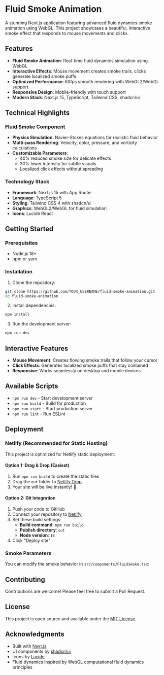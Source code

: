 # Fluid Smoke Animation

A stunning Next.js application featuring advanced fluid dynamics smoke animation using WebGL. This project showcases a beautiful, interactive smoke effect that responds to mouse movements and clicks.

##  Features

- **Fluid Smoke Animation**: Real-time fluid dynamics simulation using WebGL
- **Interactive Effects**: Mouse movement creates smoke trails, clicks generate localized smoke puffs
- **Optimized Performance**: 60fps smooth rendering with WebGL2/WebGL support
- **Responsive Design**: Mobile-friendly with touch support
- **Modern Stack**: Next.js 15, TypeScript, Tailwind CSS, shadcn/ui

##  Technical Highlights

### Fluid Smoke Component
- **Physics Simulation**: Navier-Stokes equations for realistic fluid behavior
- **Multi-pass Rendering**: Velocity, color, pressure, and vorticity calculations
- **Customizable Parameters**:
  - 40% reduced smoke size for delicate effects
  - 30% lower intensity for subtle visuals
  - Localized click effects without spreading

### Technology Stack
- **Framework**: Next.js 15 with App Router
- **Language**: TypeScript 5
- **Styling**: Tailwind CSS 4 with shadcn/ui
- **Graphics**: WebGL2/WebGL for fluid simulation
- **Icons**: Lucide React

##  Getting Started

### Prerequisites
- Node.js 18+ 
- npm or yarn

### Installation

1. Clone the repository:
```bash
git clone https://github.com/YOUR_USERNAME/fluid-smoke-animation.git
cd fluid-smoke-animation
```

2. Install dependencies:
```bash
npm install
```

3. Run the development server:
```bash
npm run dev
```


##  Interactive Features

- **Mouse Movement**: Creates flowing smoke trails that follow your cursor
- **Click Effects**: Generates localized smoke puffs that stay contained
- **Responsive**: Works seamlessly on desktop and mobile devices

##  Available Scripts

- `npm run dev` - Start development server
- `npm run build` - Build for production
- `npm run start` - Start production server
- `npm run lint` - Run ESLint

##  Deployment

### Netlify (Recommended for Static Hosting) 

This project is optimized for Netlify static deployment:

#### Option 1: Drag & Drop (Easiest)
1. Run `npm run build` to create the static files
2. Drag the `out` folder to [Netlify Drop](https://app.netlify.com/drop)
3. Your site will be live instantly! 🎉

#### Option 2: Git Integration
1. Push your code to GitHub
2. Connect your repository to [Netlify](https://netlify.com)
3. Set these build settings:
   - **Build command**: `npm run build`
   - **Publish directory**: `out`
   - **Node version**: `18`
4. Click "Deploy site"

### Smoke Parameters
You can modify the smoke behavior in `src/components/FluidSmoke.tsx`:


##  Contributing

Contributions are welcome! Please feel free to submit a Pull Request.

##  License

This project is open source and available under the [MIT License](LICENSE).

##  Acknowledgments

- Built with [Next.js](https://nextjs.org/)
- UI components by [shadcn/ui](https://ui.shadcn.com/)
- Icons by [Lucide](https://lucide.dev/)
- Fluid dynamics inspired by WebGL computational fluid dynamics principles

